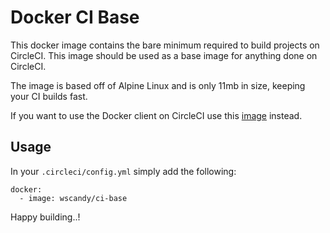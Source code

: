 # Docker CI Base

This docker image contains the bare minimum required to build projects on CircleCI. This image should be used as a base image for anything done on CircleCI. 

The image is based off of Alpine Linux and is only 11mb in size, keeping your CI builds fast.

If you want to use the Docker client on CircleCI use this [image](https://github.com/WsCandy/ci-docker) instead.

## Usage

In your `.circleci/config.yml` simply add the following:

    docker:
      - image: wscandy/ci-base

Happy building..!